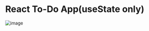 # React To-Do App(useState only)
![image](https://user-images.githubusercontent.com/14357087/222720360-d4a422f7-9e0a-4d67-82e7-b76001519df5.png)


